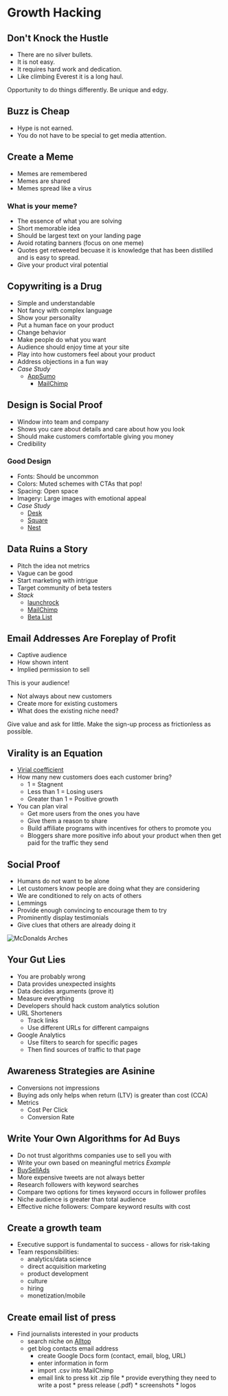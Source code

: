 # Growth Hacking

## Don't Knock the Hustle
* There are no silver bullets.
* It is not easy.
* It requires hard work and dedication.
* Like climbing Everest it is a long haul.

Opportunity to do things differently. Be unique and edgy.

## Buzz is Cheap
* Hype is not earned.
* You do not have to be special to get media attention.

## Create a Meme
* Memes are remembered
* Memes are shared
* Memes spread like a virus

### What is your meme?
* The essence of what you are solving
* Short memorable idea
* Should be largest text on your landing page
* Avoid rotating banners (focus on one meme)
* Quotes get retweeted becuase it is knowledge that has been distilled and is easy to spread.
* Give your product viral potential

## Copywriting is a Drug
* Simple and understandable
* Not fancy with complex language
* Show your personality
* Put a human face on your product
* Change behavior
* Make people do what you want
* Audience should enjoy time at your site
* Play into how customers feel about your product
* Address objections in a fun way
* *Case Study*
  * [AppSumo](http://www.appsumo.com) 
	* [MailChimp](http://mailchimp.com)

## Design is Social Proof
* Window into team and company
* Shows you care about details and care about how you look
* Should make customers comfortable giving you money
* Credibility

### Good Design
* Fonts: Should be uncommon
* Colors: Muted schemes with CTAs that pop!
* Spacing: Open space
* Imagery: Large images with emotional appeal
* *Case Study*
	* [Desk](http://www.desk.com)
	* [Square](https://squareup.com/)
	* [Nest](http://nest.com)

## Data Ruins a Story
* Pitch the idea not metrics
* Vague can be good
* Start marketing with intrigue
* Target community of beta testers
* *Stack* 
	* [launchrock](http://launchrock.co)
	* [MailChimp](http://mailchimp.com)
	* [Beta List](http://betali.st)	
	
## Email Addresses Are Foreplay of Profit
* Captive audience
* How shown intent
* Implied permission to sell

This is your audience!
* Not always about new customers
* Create more for existing customers
* What does the existing niche need?

Give value and ask for little. Make the sign-up process as frictionless as possible.

## Virality is an Equation
* [Virial coefficient](http://en.wikipedia.org/wiki/Virial_coefficient)
* How many new customers does each customer bring?
	* 1 = Stagnent
	* Less than 1 = Losing users
	* Greater than 1 = Positive growth
*  You can plan viral
	* Get more users from the ones you have
	* Give them a reason to share
	* Build affiliate programs with incentives for others to promote you
	* Bloggers share more positive info about your product when then get paid for the traffic they send

## Social Proof
* Humans do not want to be alone
* Let customers know people are doing what they are considering
* We are conditioned to rely on acts of others
* Lemmings
* Provide enough convincing to encourage them to try
* Prominently display testimonials
* Give clues that others are already doing it

![McDonalds Arches](http://static.neatorama.com/images/2007-08/retro-mcdonald-sign.jpg "Over 100 Million Sold")

## Your Gut Lies
* You are probably wrong
* Data provides unexpected insights
* Data decides arguments (prove it)
* Measure everything
* Developers should hack custom analytics solution
* URL Shorteners
	* Track links
	* Use different URLs for different campaigns
* Google Analytics
	* Use filters to search for specific pages
	* Then find sources of traffic to that page

## Awareness Strategies are Asinine
* Conversions not impressions
* Buying ads only helps when return (LTV) is greater than cost (CCA)
* Metrics
	* Cost Per Click
	* Conversion Rate

## Write Your Own Algorithms for Ad Buys
* Do not trust algorithms companies use to sell you with
* Write your own based on meaningful metrics
*Example*
* [BuySellAds](http://buysellads.com)
* More expensive tweets are not always better
* Research followers with keyword searches
* Compare two options for times keyword occurs in follower profiles
* Niche audience is greater than total audience
* Effective niche followers: Compare keyword results with cost

## Create a growth team
* Executive support is fundamental to success - allows for risk-taking 
* Team responsibilities: 
	* analytics/data science
	* direct acquisition marketing
	* product development
	* culture 
	* hiring
	* monetization/mobile

## Create email list of press
* Find journalists interested in your products
	* search niche on [Alltop](http://alltop.com/)
	* get blog contacts email address
        * create Google Docs form (contact, email, blog, URL)
        * enter information in form
        * import .csv into MailChimp
        * email link to press kit .zip file
                * provide everything they need to write a post
                * press release (.pdf)
                * screenshots
                * logos
